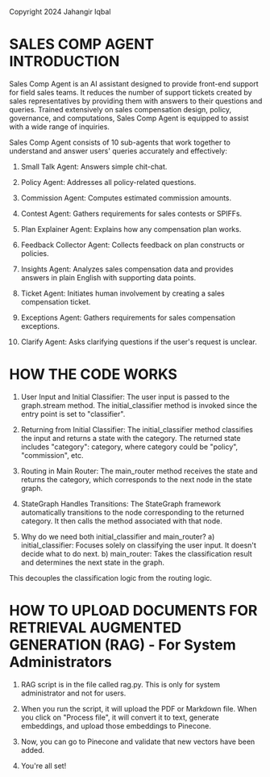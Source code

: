 Copyright 2024 Jahangir Iqbal

# SALES COMP AGENT INTRODUCTION

Sales Comp Agent is an AI assistant designed to provide front-end support for field sales teams. It reduces the number of support tickets created by sales representatives by providing them with answers to their questions and queries. Trained extensively on sales compensation design, policy, governance, and computations, Sales Comp Agent is equipped to assist with a wide range of inquiries.

Sales Comp Agent consists of 10 sub-agents that work together to understand and answer users' queries accurately and effectively:

1) Small Talk Agent: Answers simple chit-chat.

2) Policy Agent: Addresses all policy-related questions.

3) Commission Agent: Computes estimated commission amounts.

4) Contest Agent: Gathers requirements for sales contests or SPIFFs.

5) Plan Explainer Agent: Explains how any compensation plan works.

6) Feedback Collector Agent: Collects feedback on plan constructs or policies.

7) Insights Agent: Analyzes sales compensation data and provides answers in plain English with supporting data points.

8) Ticket Agent: Initiates human involvement by creating a sales compensation ticket.

9) Exceptions Agent: Gathers requirements for sales compensation exceptions.

10) Clarify Agent: Asks clarifying questions if the user's request is unclear.


# HOW THE CODE WORKS

1) User Input and Initial Classifier:
The user input is passed to the graph.stream method.
The initial_classifier method is invoked since the entry point is set to "classifier".

2) Returning from Initial Classifier:
The initial_classifier method classifies the input and returns a state with the category.
The returned state includes "category": category, where category could be "policy", "commission", etc.

3) Routing in Main Router:
The main_router method receives the state and returns the category, which corresponds to the next node in the state graph.

4) StateGraph Handles Transitions:
The StateGraph framework automatically transitions to the node corresponding to the returned category.
It then calls the method associated with that node.

5) Why do we need both initial_classifier and main_router?
    a) initial_classifier: Focuses solely on classifying the user input. It doesn't decide what to do next.
    b) main_router: Takes the classification result and determines the next state in the graph. 

This decouples the classification logic from the routing logic.

# HOW TO UPLOAD DOCUMENTS FOR RETRIEVAL AUGMENTED GENERATION (RAG) - For System Administrators

1) RAG script is in the file called rag.py. This is only for system administrator and not for users.

2) When you run the script, it will upload the PDF or Markdown file. When you click on "Process file", it will convert it to text, generate embeddings, and upload those embeddings to Pinecone.

3) Now, you can go to Pinecone and validate that new vectors have been added.

4) You're all set! 

